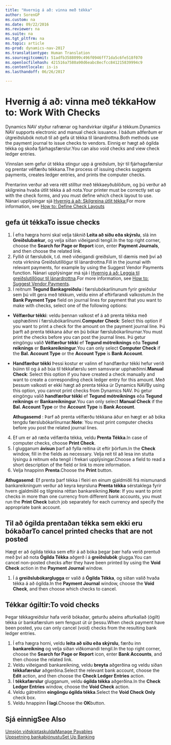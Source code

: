 ```yaml
---
title: "Hvernig á að: vinna með tékka"
author: SorenGP
ms.custom: na
ms.date: 09/22/2016
ms.reviewer: na
ms.suite: na
ms.tgt_pltfrm: na
ms.topic: article
ms-prod: dynamics-nav-2017
ms.translationtype: Human Translation
ms.sourcegitcommit: 51adfb3588099c496f0946ff71da5c6fe518f070
ms.openlocfilehash: 421516a7580a90d6eabc8ecfcc841215839994c9
ms.contentlocale: is-is
ms.lasthandoff: 06/26/2017

---
```


# <a name="how-to-work-with-checks"></a><span data-ttu-id="6a43a-102">Hvernig á að: vinna með tékka</span><span class="sxs-lookup"><span data-stu-id="6a43a-102">How to: Work With Checks</span></span>
<span data-ttu-id="6a43a-103">Dynamics NAV styður rafrænar og handvirkar útgáfur á tékkum.</span><span class="sxs-lookup"><span data-stu-id="6a43a-103">Dynamics NAV supports electronic and manual check issuance.</span></span> <span data-ttu-id="6a43a-104">Í báðum aðferðum er útgreiðslubók notuð til að gefa út tékka til lánardrottna.</span><span class="sxs-lookup"><span data-stu-id="6a43a-104">Both methods use the payment journal to issue checks to vendors.</span></span> <span data-ttu-id="6a43a-105">Einnig er hægt að ógilda tékka og skoða fjárhagsfærslur.</span><span class="sxs-lookup"><span data-stu-id="6a43a-105">You can also void checks and view check ledger entries.</span></span>

<span data-ttu-id="6a43a-106">Vinnslan sem gefur út tékka stingur upp á greiðslum, býr til fjárhagsfærslur og prentar vélfærðu  tékkana.</span><span class="sxs-lookup"><span data-stu-id="6a43a-106">The process of issuing checks suggests payments, creates ledger entries, and prints the computer checks.</span></span>

<span data-ttu-id="6a43a-107">Prentarinn verður að vera rétt stilltur með tékkaeyðublöðum, og þú verður að skilgreina hvaða útlit tékka á að nota.</span><span class="sxs-lookup"><span data-stu-id="6a43a-107">Your printer must be correctly set up with the check forms, and you must define which check layout to use.</span></span> <span data-ttu-id="6a43a-108">Nánari upplýsingar sjá [Hvernig á að: Skilgreina útlit tékka:](finance-setup-how-define-check-layouts.md)</span><span class="sxs-lookup"><span data-stu-id="6a43a-108">For more information, see [How to: Define Check Layouts](finance-setup-how-define-check-layouts.md)</span></span>

## <a name="to-issue-checks"></a><span data-ttu-id="6a43a-109">gefa út tékka</span><span class="sxs-lookup"><span data-stu-id="6a43a-109">To issue checks</span></span>
1. <span data-ttu-id="6a43a-110">Í efra hægra horni skal velja táknið **Leita að síðu eða skýrslu**, slá inn **Greiðslubækur**, og velja síðan viðeigandi tengil.</span><span class="sxs-lookup"><span data-stu-id="6a43a-110">In the top right corner, choose the **Search for Page or Report** icon, enter **Payment Journals**, and then choose the related link.</span></span>
2. <span data-ttu-id="6a43a-111">Fyllið út færslubók, t.d. með viðeigandi greiðslum, til dæmis með því að nota virknina Greiðslutillögur til lánardrottna.</span><span class="sxs-lookup"><span data-stu-id="6a43a-111">Fill in the journal with relevant payments, for example by using the Suggest Vendor Payments function.</span></span> <span data-ttu-id="6a43a-112">Nánari upplýsingar má sjá í [Hvernig á að: Leggja til greiðslutillögur til lánardrottna](payables-how-suggest-vendor-payments.md).</span><span class="sxs-lookup"><span data-stu-id="6a43a-112">For more information, see [How to: Suggest Vendor Payments](payables-how-suggest-vendor-payments.md).</span></span>
3. <span data-ttu-id="6a43a-113">Í reitnum **Tegund Bankagreiðslu** í færslubókarlínunum fyrir greiðslur sem þú vilt gera með tékkum, veldu einn af eftirfarandi valkostum.</span><span class="sxs-lookup"><span data-stu-id="6a43a-113">In the **Bank Payment Type** field on journal lines for payment that you want to make with checks, select one of the following options:</span></span>

 - <span data-ttu-id="6a43a-114">**Vélfærður tékki**: veldu þennan valkost ef  á að prenta tékka með upphæðinni í færslubókarlínunni.</span><span class="sxs-lookup"><span data-stu-id="6a43a-114">**Computer Check**: Select this option if you want to print a check for the amount on the payment journal line.</span></span> <span data-ttu-id="6a43a-115">Þú þarft að prenta tékkana áður en þú bókar færslubókarlínurnar.</span><span class="sxs-lookup"><span data-stu-id="6a43a-115">You must print the checks before you can post the journal lines.</span></span> <span data-ttu-id="6a43a-116">Þú getur eingöngu valið **Vélfærður tékki** ef **Tegund mótreiknings** eða **Tegund reiknings** er **Bankareikningur**.</span><span class="sxs-lookup"><span data-stu-id="6a43a-116">You can only select **Computer Check** if the **Bal. Account Type** or the **Account Type** is **Bank Account**.</span></span>

 - <span data-ttu-id="6a43a-117">**Handfærður tékki**  Þessi kostur er valinn ef handfærður tékki hefur verið búinn til og  á að búa til tékkafærslu sem samsvarar upphæðinni.</span><span class="sxs-lookup"><span data-stu-id="6a43a-117">**Manual Check**: Select this option if you have created a check manually and want to create a corresponding check ledger entry for this amount.</span></span> <span data-ttu-id="6a43a-118">Með þessum valkosti er ekki hægt að prenta tékka úr Dynamics NAV</span><span class="sxs-lookup"><span data-stu-id="6a43a-118">By using this option, you cannot print checks from Dynamics NAV.</span></span> <span data-ttu-id="6a43a-119">Þú getur eingöngu valið **handfærður tékki** ef **Tegund mótreiknings** eða **Tegund reiknings** er **Bankareikningur**.</span><span class="sxs-lookup"><span data-stu-id="6a43a-119">You can only select **Manual Check** if the **Bal. Account Type** or the **Account Type** is **Bank Account**.</span></span>

    <span data-ttu-id="6a43a-120">**Athugasemd** : Þarf að prenta vélfærðu tékkana áður en hægt er að bóka tengdu færslubókarlínurnar.</span><span class="sxs-lookup"><span data-stu-id="6a43a-120">**Note**: You must print computer checks before you post the related journal lines.</span></span>
4. <span data-ttu-id="6a43a-121">Ef um er að ræða vélfærða tékka, veldu **Prenta Tékka**.</span><span class="sxs-lookup"><span data-stu-id="6a43a-121">In case of computer checks, choose **Print Check**.</span></span>
5. <span data-ttu-id="6a43a-122">Í glugganum **ávísun** þarf að fylla reitina út eftir þörfum.</span><span class="sxs-lookup"><span data-stu-id="6a43a-122">In the **Check** window, fill in the fields as necessary.</span></span> <span data-ttu-id="6a43a-123">Velja reit til að lesa inn stutta lýsingu á reitnum eða tengil í frekari upplýsingar.</span><span class="sxs-lookup"><span data-stu-id="6a43a-123">Choose a field to read a short description of the field or link to more information.</span></span>
6. <span data-ttu-id="6a43a-124">Velja hnappinn **Prenta**.</span><span class="sxs-lookup"><span data-stu-id="6a43a-124">Choose the **Print** button.</span></span>

<span data-ttu-id="6a43a-125">**Athugasemd**: Ef prenta þarf tékka í fleiri en einum gjaldmiðli frá mismunandi bankareikningum verður að keyra keyrsluna **Prenta tékka** sérstaklega fyrir hvern gjaldmiðil og tilgreina réttan bankareikning.</span><span class="sxs-lookup"><span data-stu-id="6a43a-125">**Note**: If you want to print checks in more than one currency from different bank accounts, you must run the **Print Check** batch job separately for each currency and specify the appropriate bank account.</span></span>

## <a name="to-cancel-printed-checks-that-are-not-posted"></a><span data-ttu-id="6a43a-126">Til að ógilda prentaðan tékka sem ekki eru bókaðar</span><span class="sxs-lookup"><span data-stu-id="6a43a-126">To cancel printed checks that are not posted</span></span>
<span data-ttu-id="6a43a-127">Hægt er að ógilda tékka sem eftir á að bóka þegar þær hafa verið prentuð með því að nota **Ógilda Tékka** aðgerð í á **greiðslubók** glugga.</span><span class="sxs-lookup"><span data-stu-id="6a43a-127">You can cancel non-posted checks after they have been printed by using the **Void Check** action in the **Payment Journal** window.</span></span>
1. <span data-ttu-id="6a43a-128">Í á **greiðslubókarglugga** er valið á **Ógilda Tékka**, og síðan valið hvaða tékka á að ógilda.</span><span class="sxs-lookup"><span data-stu-id="6a43a-128">In the **Payment Journal** window, choose the **Void Check**, and then choose which checks to cancel.</span></span>

## <a name="to-void-checks"></a><span data-ttu-id="6a43a-129">Tékkar ógiltir:</span><span class="sxs-lookup"><span data-stu-id="6a43a-129">To void checks</span></span>
<span data-ttu-id="6a43a-130">Þegar tékkagreiðslur hafa verið bókaðar, geturðu aðeins afturkallað (ógilt) tékka úr bankafærslum sem fengust út úr þessu.</span><span class="sxs-lookup"><span data-stu-id="6a43a-130">When check payment have been posted, you can only cancel (void) checks from the resulting bank ledger entries.</span></span>

1. <span data-ttu-id="6a43a-131">Í efra hægra horni, veldu **leita að síðu eða skýrslu**, færðu inn **bankareikning** og velja síðan viðkomandi tengil.</span><span class="sxs-lookup"><span data-stu-id="6a43a-131">In the top right corner, choose the **Search for Page or Report** icon, enter **Bank Accounts**, and then choose the related link.</span></span>
2. <span data-ttu-id="6a43a-132">Veldu viðeigandi bankareikning, veldu **breyta** aðgerðina og veldu síðan **tékkafærslur** aðgerðina.</span><span class="sxs-lookup"><span data-stu-id="6a43a-132">Select the relevant bank account, choose the **Edit** action, and then choose the **Check Ledger Entries** action.</span></span>
3. <span data-ttu-id="6a43a-133">Í **tékkafærslur** glugganum, veldu **ógilda tékka** aðgerðina.</span><span class="sxs-lookup"><span data-stu-id="6a43a-133">In the **Check Ledger Entries** window, choose the **Void Check** action.</span></span>
4. <span data-ttu-id="6a43a-134">Veldu gátreitinn **eingöngu ógilda tékka**.</span><span class="sxs-lookup"><span data-stu-id="6a43a-134">Select the **Void Check Only** check box.</span></span>
5. <span data-ttu-id="6a43a-135">Veldu hnappinn **Í lagi**.</span><span class="sxs-lookup"><span data-stu-id="6a43a-135">Choose the **OK**button.</span></span>

## <a name="see-also"></a><span data-ttu-id="6a43a-136">Sjá einnig</span><span class="sxs-lookup"><span data-stu-id="6a43a-136">See Also</span></span>
[<span data-ttu-id="6a43a-137">Umsjón viðskiptaskulda</span><span class="sxs-lookup"><span data-stu-id="6a43a-137">Manage Payables</span></span>](payables-manage-payables.md)  
[<span data-ttu-id="6a43a-138">Uppsetning bankaþjónustu</span><span class="sxs-lookup"><span data-stu-id="6a43a-138">Set Up Banking</span></span>](bank-setup-banking.md)  

